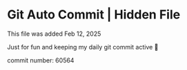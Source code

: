 # Git Auto Commit | Hidden File

This file was added Feb 12, 2025

Just for fun and keeping my daily git commit active 🤪

commit number: 60564
